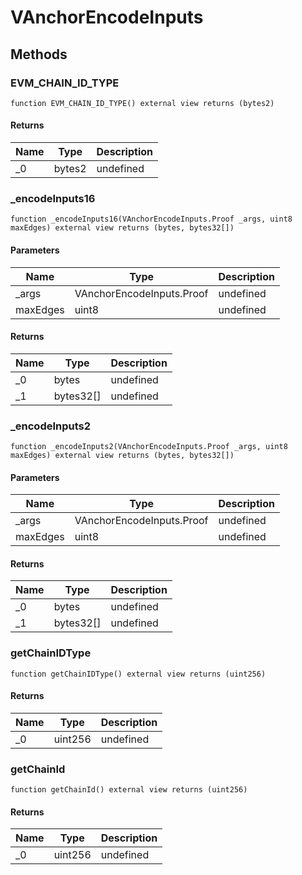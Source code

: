 # VAnchorEncodeInputs









## Methods

### EVM_CHAIN_ID_TYPE

```solidity
function EVM_CHAIN_ID_TYPE() external view returns (bytes2)
```






#### Returns

| Name | Type | Description |
|---|---|---|
| _0 | bytes2 | undefined

### _encodeInputs16

```solidity
function _encodeInputs16(VAnchorEncodeInputs.Proof _args, uint8 maxEdges) external view returns (bytes, bytes32[])
```





#### Parameters

| Name | Type | Description |
|---|---|---|
| _args | VAnchorEncodeInputs.Proof | undefined
| maxEdges | uint8 | undefined

#### Returns

| Name | Type | Description |
|---|---|---|
| _0 | bytes | undefined
| _1 | bytes32[] | undefined

### _encodeInputs2

```solidity
function _encodeInputs2(VAnchorEncodeInputs.Proof _args, uint8 maxEdges) external view returns (bytes, bytes32[])
```





#### Parameters

| Name | Type | Description |
|---|---|---|
| _args | VAnchorEncodeInputs.Proof | undefined
| maxEdges | uint8 | undefined

#### Returns

| Name | Type | Description |
|---|---|---|
| _0 | bytes | undefined
| _1 | bytes32[] | undefined

### getChainIDType

```solidity
function getChainIDType() external view returns (uint256)
```






#### Returns

| Name | Type | Description |
|---|---|---|
| _0 | uint256 | undefined

### getChainId

```solidity
function getChainId() external view returns (uint256)
```






#### Returns

| Name | Type | Description |
|---|---|---|
| _0 | uint256 | undefined




